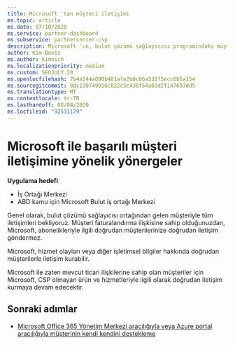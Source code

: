 ```yaml
---
title: Microsoft 'tan müşteri iletişimi
ms.topic: article
ms.date: 07/10/2020
ms.service: partner-dashboard
ms.subservice: partnercenter-csp
description: Microsoft 'un, bulut çözümü sağlayıcısı programındaki müşteriler ve iş ortakları arasında müşteri iletişimlerinin nasıl gerçekleşmesini beklediğini öğrenin.
author: Kim-Davis
ms.author: kimnich
ms.localizationpriority: medium
ms.custom: SEOJULY.20
ms.openlocfilehash: 7b4e244a090b401afe2b0c86a532f5ecc6b5a154
ms.sourcegitcommit: 8dc139749916c822c5c438f54a03d2f147697dd5
ms.translationtype: MT
ms.contentlocale: tr-TR
ms.lasthandoff: 08/04/2020
ms.locfileid: "92531179"
---
```

# <a name="guidelines-for-successful-customer-communication-with-microsoft"></a>Microsoft ile başarılı müşteri iletişimine yönelik yönergeler

**Uygulama hedefi**

-  İş Ortağı Merkezi
-  ABD kamu için Microsoft Bulut iş ortağı Merkezi

Genel olarak, bulut çözümü sağlayıcısı ortağından gelen müşteriyle tüm iletişimleri bekliyoruz. Müşteri faturalandırma ilişkisine sahip olduğunuzdan, Microsoft, abonelikleriyle ilgili doğrudan müşterilerinize doğrudan iletişim göndermez.

Microsoft, hizmet olayları veya diğer işletimsel bilgiler hakkında doğrudan müşterilerle iletişim kurabilir.

Microsoft ile zaten mevcut ticari ilişkilerine sahip olan müşteriler için Microsoft, CSP olmayan ürün ve hizmetleriyle ilgili olarak doğrudan iletişim kurmaya devam edecektir.

## <a name="next-steps"></a>Sonraki adımlar

- [Microsoft Office 365 Yönetim Merkezi aracılığıyla veya Azure portal aracılığıyla müşterinin kendi kendini destekleme](customer-self-support.md)
